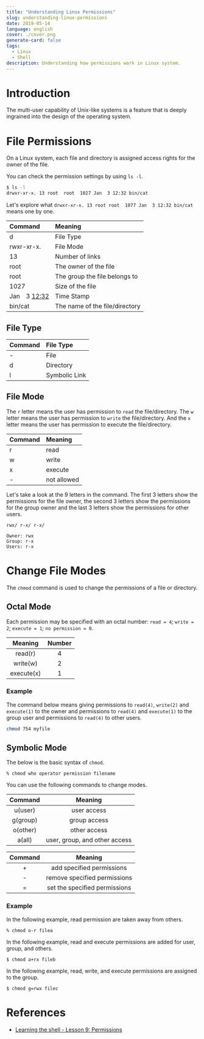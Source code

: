 ```yaml
---
title: "Understanding Linux Permissions"
slug: understanding-linux-permissions
date: 2019-05-14
language: english
cover: ./cover.png
generate-card: false
tags: 
  - Linux
  - Shell
description: Understanding how permissions work in Linux system.
---
```

# Introduction

 The multi-user capability of Unix-like systems is a feature that is deeply ingrained into the design of the operating system.

# File Permissions
On a Linux system, each file and directory is assigned access rights for the owner of the file.

You can check the permission settings by using `ls -l`.

```bash
$ ls -l 
drwxr-xr-x. 13 root  root  1027 Jan  3 12:32 bin/cat
```

Let's explore what `drwxr-xr-x. 13 root root  1077 Jan  3 12:32 bin/cat` means one by one.

| Command | Meaning |
|:--|:--|
|d|File Type|
|rwxr-xr-x.|File Mode|
|13|Number of links|
|root   |The owner of the file|
|root   |The group the file belongs to|
|1027  |Size of the file    |
|Jan　3 <u>12:32</u>   |Time Stamp   |
|bin/cat  |The name of the file/directory|

## File Type
|Command |File Type|
|:--|:--|
|-  |File|
|d  |Directory|
|l   |Symbolic Link|

## File Mode
The `r` letter means the user has permission to `read` the file/directory. The `w` letter means the user has permission to `write` the file/directory. And the `x` letter means the user has permission to execute the file/directory.

|Command |Meaning|
|:--|:--|
|r|read|
|w|write|
|x|execute|
|-|not allowed|

Let's take a look at the 9 letters in the command.
The first 3 letters show the permissions for the file owner, the second 3 letters show the permissions for the group owner and the last 3 letters show the permissions for other users.

```
rwx/ r-x/ r-x/

Owner: rwx
Group: r-x
Users: r-x
```

# Change File Modes
The `chmod` command is used to change the permissions of a file or directory. 

## Octal Mode
Each permission may be specified with an octal number: `read = 4`; `write = 2`; `execute = 1`; `no permission = 0`.

| Meaning　|Number|
|:-:|:-:|
|read(r)   | 4  |
|write(w)  | 2  |
|execute(x)  | 1  |


### Example 

The command below means giving permissions to `read(4)`, `write(2)` and `execute(1)` to the owner and permissions to `read(4)` and `execute(1)` to the group user and permissions to `read(4)` to other users.

```bash
chmod 754 myfile
```

## Symbolic Mode

The below is the basic syntax of `chmod`.

```
% chmod who operator permission filename
```

You can use the following commands to change modes.

| Command | Meaning |
|:-:|:-:|
|u(user)   |user access  |
|g(group)  |group access  |
|o(other)   |other access|
|a(all)   |user, group, and other access   |

| Command | Meaning |
|:-:|:-:|
| +  | add specified permissions |
| - | remove specified permissions  |
| = | set the specified permissions  |


### Example 

In the following example, read permission are taken away from others.

```
% chmod o-r filea
```

In the following example, read and execute permissions are added for user, group, and others.

```
$ chmod a+rx fileb
```

In the following example, read, write, and execute permissions are assigned to the group.

```
$ chmod g=rwx filec
```


# References

- [Learning the shell - Lesson 9: Permissions](http://linuxcommand.org/lc3_lts0090.php)

